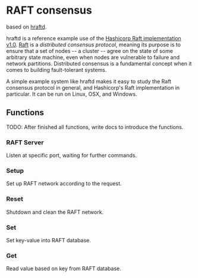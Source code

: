 # RAFT consensus

based on [hraftd](https://github.com/otoolep/hraftd).

hraftd is a reference example use of the [Hashicorp Raft implementation v1.0](https://github.com/hashicorp/raft). [Raft](https://raft.github.io/) is a _distributed consensus protocol_, meaning its purpose is to ensure that a set of nodes -- a cluster -- agree on the state of some arbitrary state machine, even when nodes are vulnerable to failure and network partitions. Distributed consensus is a fundamental concept when it comes to building fault-tolerant systems.

A simple example system like hraftd makes it easy to study the Raft consensus protocol in general, and Hashicorp's Raft implementation in particular. It can be run on Linux, OSX, and Windows.

## Functions

TODO: After finished all functions, write docs to introduce the functions.

### RAFT Server

Listen at specific port, waiting for further commands.

### Setup

Set up RAFT network according to the request.

### Reset

Shutdown and clean the RAFT network.

### Set

Set key-value into RAFT database.

### Get

Read value based on key from RAFT database.
